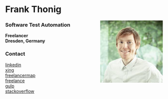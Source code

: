 &nbsp;  
# Frank Thonig

<img align="right" src="/img/Profile.jpg" width=200/>

### Software Test Automation
**Freelancer**  
**Dresden, Germany**

### Contact

[linkedin](https://www.linkedin.com/in/frank-thonig)  
[xing](https://www.xing.com/profile/Frank_Thonig)  
[freelancermap](https://www.freelancermap.de/freelancer-verzeichnis/profile/entwicklung/115103-profil-frank-thonig-software-test-automation.html)  
[freelance](https://www.freelance.de/Freiberufler/99591-Software-Test-Automation)  
[gulp](https://www.gulp.de/gulp2/g/spezialisten/profil/FrankThonig)  
[stackoverflow](http://stackoverflow.com/cv/frankthonig)  
